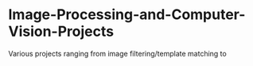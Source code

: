 # Image-Processing-and-Computer-Vision-Projects
 Various projects ranging from image filtering/template matching to 
